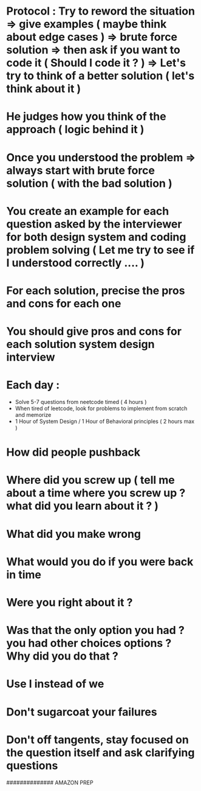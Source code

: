 
# Protocol : Try to reword the situation => give examples ( maybe think about edge cases ) => brute force solution => then ask if you want to code it ( Should I code it ? ) => Let's try to think of a better solution ( let's think about it )

# He judges how you think of the approach ( logic behind it )

# Once you understood the problem => always start with brute force solution ( with the bad solution )

# You create an example for each question asked by the interviewer for both design system and coding problem solving ( Let me try to see if I understood correctly .... )

# For each solution, precise the pros and cons for each one

# You should give pros and cons for each solution system design interview

# Each day : 
- Solve 5-7 questions from neetcode timed ( 4 hours )
- When tired of leetcode, look for problems to implement from scratch and memorize
- 1 Hour of System Design / 1 Hour of Behavioral principles ( 2 hours max )

# How did people pushback 
# Where did you screw up ( tell me about a time where you screw up ? what did you learn about it ? )
# What did you make wrong
# What would you do if you were back in time
# Were you right about it ?
# Was that the only option you had ? you had other choices options ? Why did you do that ?
# Use I instead of we 
# Don't sugarcoat your failures 
# Don't off tangents, stay focused on the question itself and ask clarifying questions 



############## AMAZON PREP 